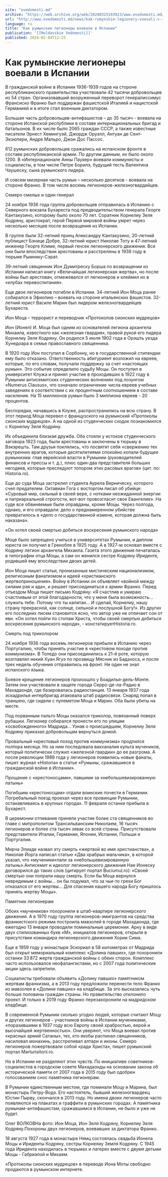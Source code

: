 ```yaml
---
site: "evedomosti.md"
archive: "https://web.archive.org/web/20240325193923/www.evedomosti.md/news/kak-rumynskie-legionery-voevali-v-ispanii%0A"
url: "http://www.evedomosti.md/news/kak-rumynskie-legionery-voevali-v-ispanii%0A"
language: ru
title: "Как румынские легионеры воевали в Испании"
publication: '[[Moldavskie Vedomosti]]'
published: 2024-02-04T12:25
---
```


# Как румынские легионеры воевали в Испании

В гражданской войне в Испании 1936-1939 годов на стороне республиканского правительства участвовали 42 тысячи добровольцев из 54 стран. Организовавший вооруженный переворот генералиссимус Франсиско Франко был поддержан фашистской Италией и нацистской Германией и в итоге стал военным диктатором.

Большая часть добровольцев-антифашистов – до 35 тысяч - воевала на стороне Испанской республики в составе интернациональных бригад и батальонов. В их числе было 2065 граждан СССР, а также известные писатели Эрнест Хемингуэй, Джордж Оруэлл, Антуан де Сент-Экзюпери, Андре Мальро, Джон Дос Пассос.

612 румынских добровольцев сражались на испанском фронте в составе республиканской армии. По другим данным, их было около 1200. В «Интернационале Анны Паукер» воевали коммунисты и социалисты, в том числе Петре Борилэ, будущий тесть Валентина Чаушеску, сына румынского лидера.

И совсем мизерная часть румын – несколько десятков - воевала на стороне Франко. В том числе восемь легионеров-железногвардейцев.

Семеро смелых и один генерал

24 ноября 1936 года группа добровольцев отправилась в Испанию с Северного вокзала Бухареста под предводительством генерала Георге Кантакузино, которому было около 70 лет. Соратник Корнелиу Зеля Кодряну, аристократ, герой Первой мировой войны умрет через несколько месяцев после возвращения из Испании.

В группе были 32-летний принц Александру Кантакузино, 20-летний публицист Бэнице Добре, 32-летний юрист Николае Тоту и 47-летний инженер Георге Климе, первый генсек легионерского движения. Все они были впоследствии арестованы и расстреляны в 1938 году в тюрьме Рымнику-Сэрат.

39-летний священник Ион Думитреску Борша по возвращении из Испании написал книгу «Величайшая легионерская жертва», но после войны был арестован, отмежевался от легионеров и клеймил их в «клубах перевоспитания».

Еще двое легионеров погибли в Испании. 34-летний Ион Моца ранее собирался в Эфиопию – воевать на стороне итальянских фашистов. 32-летний юрист Василе Марин был лидером железногвардейцев Бухареста.

Ион Моца – террорист и переводчик «Протоколов сионских мудрецов»

Ион (Ионел) И. Моца был одним из основателей легиона архангела Михаила, известного как «железная гвардия», правой рукой его лидера Корнелиу Зеля Кодряну. Он родился 5 июля 1902 года в Орэшть уезда Хунедоара в семье православного священника.

В 1920 году Ион поступил в Сорбонну, но в государственной стипендии ему было отказано. Ответственность абитуриент возложил на евреев, которые, по его словам, получали поддержку за счет «настоящих румын». Это событие определило судьбу Моцы. Он поступил в университет Клужа и принял участие в проходивших в 1922 году в Румынии антисемитских студенческих волнениях под лозунгом «Numerus Clausus», что означало ограничение числа евреев учебных заведениях в соответствии с их процентным соотношением в составе населения. На 15 миллионов румын было 3 миллиона евреев - 20 процентов.

Беспорядки, начавшись в Клуже, распространились на всю страну. В этот период Моца перевел с французского на румынский «Протоколы сионских мудрецов». А на одной из студенческих сходок познакомился с Корнелиу Зеля Кодряну.

Их объединила близкая дружба. Оба стояли у истоков студенческого заговора 1923 года, были арестованы и заключены в тюрьму в Вэкэрешть. Там друзья поклялись, что посвятят себя «свержению тех внутренних врагов, которые десятилетиями спокойно копали будущее румынизма: глав еврейской власти в Румынии (руководителей финансов и прессы и т. д.), плюс один-два представителя больших негодяев, которые преследуют топором этих расовых врагов» (цит. по: Historia.ro).

Еще до суда Моца застрелил студента Аурела Верническу, которого счел предателем. Октавиан Гога с восторгом писал об убийце: «Суровый мир, сильный в своей вере, с нотками неожиданной энергии и патриархальной строгости, вот-вот провозгласит свое Евангелие». На суде все обвиняемые были оправданы, кроме Моцы. Через полгода, однако, и его оправдали: дело о преднамеренном убийстве превратилось в «дело о государственной измене, которая должна быть наказана».

«Он хотел своей смертью добиться воскресения румынского народа»

Моце было запрещено учиться в университетах Румынии, и диплом юриста он получил в Гренобле в 1925 году. А в 1927-м основал вместе с Кодряну легион архангела Михаила. Газета этого движения печаталась в типографии отца Моцы, а сам он женился сестре Кодряну Ириденте, родившей ему впоследствии двоих детей.

Ион Моца пишет статьи, пронизанные мистическим национализмом, религиозным фанатизмом и идеей «христианского жертвоприношения». Войну в Испании он объявляет «войной между силами рая и ада», и решает присоединиться к армии Франко. Перед отъездом Моца пишет письмо Кодряну: «Я счастлив и умираю счастливым от этой благодарности, что у меня была возможность… служить тебе. Потому что ты капитан… И сделай, Корнелиу, нашу страну прекрасной, как солнце, сильной и послушной Богу!». Из других его последних писем становится ясно, что автор уже не отличает сон от яви. «Он хотел пойти по стопам Христа, чтобы своей смертью добиться воскресения румынского народа», - констатируетHistoria.ro.

Смерть под триколором

24 ноября 1936 года восемь легионеров прибыли в Испанию через Португалию, чтобы принять участие в «крестовом походе против коммунизма». В Толедо они присоединились к 21-й роте, которую возглавлял некий Хуан Ягуэ по прозвищу Мясник из Бадахоса, и после трех недель обучения отправились на фронт. Ни один не знал испанского языка.

Боевое крещение легионеров произошло у Боадилья-дель-Монте. Затем они участвовали в защите города Серро-де-ла-Радио в Махадаонде, где базировалась радиостанция. 13 января 1937 года эскадрилья интербригад атаковала штаб радиосвязи. Снаряд попал в траншею, где сидели с пулеметом Моца и Марин. Оба были убиты на месте.

Под порванным пальто Моцы оказался триколор, повязанный поверх рубашки. Легионер собирался пронести его по улицам «освобожденного» Мадрида… Узнав о происшедшем, Корнелиу Зеля Кодряну приказал добровольцам вернуться домой.

Провальный «крестовый поход против коммунизма» продлился полтора месяца. Но за ним последовала вакханалия культа мучеников, который политически служил «железной гвардии» до ее разгрома. А после революции 1989 года у легионеров появились новые фанаты, пишет журнал «Historia» в статье «Румыны, сражавшиеся в гражданской войне в Испании».

Прощание с «крестоносцами», павшими за «небольшевизированную латынь»

Погибшим «крестоносцам» отдали воинские почести в Германии. Погребальный поезд проехал через все провинции Румынии, останавливаясь в крупных городах. 11 февраля останки прибыла в Бухарест.

В церемонии отпевания приняли участие более ста священников во главе с митрополитом Трансильванским Николаем, 16 тысяч легионеров и более ста тысяч зевак со всей страны. Присутствовали представители Италии, Германии, Японии, Испании, Польши и Португалии.

Мирча Элиаде назвал эту смерть «жертвой во имя христианства», а Николае Йорга написал статью «Два храбрых мальчика», в которой указал, что «мученики»пали за «небольшевизированную латынь».Антисемит и идеолог легионерского движения Нае Ионеску договорился до таких слов (цитирует портал Buciumul.ro): «Своей смертью они попрали нашу смерть. Если бы Моца вернулся невредимым с войны… он бы подумал, что за чьи-то грехи Бог отказался от его жертвы… Для спасения нашего народа Богу пришлось принять жертву Моцы».

Памятник легионерам

Обоих «мучеников» похоронили в штаб-квартире легионерского движения. А в 1970 году группа легионеров-эмигрантов на средства франкистского режима построила мавзолей в городе Махадаонда, где ежегодно 13 января проводили поминальные церемонии. Арку в виде двух стилизованных букв «М», инициалов легионеров, открыли в присутствии командира легионерского движения Хории Сима.

Еще в 1959 году у монастыря Эскориал в 58 километрах от Мадрида был открыт мемориальный комплекс «Долина павших», где похоронили останки 33 872 жертв гражданской войны с обеих сторон. Комплекс часто использовался неофалангистами, но с 2007 года политические акции здесь запретили.

Социалисты требовали объявить «Долину павших» памятником жертвам франкизма, а в 2013 году предложили перенести тело Франко из мавзолея в «Долине павших» на кладбище. За это высказались чуть больше половины граждан страны. Но правительство отклонило проект. И только в 2019 году Франко перезахоронили на мадридском кладбище.

В современной Румынии сколько угодно людей, которые считают Моцу и других легионеров - участников войны в Испании мучениками, «поразившими в 1937 году всю Европу своей храбростью, верой и высочайшей жертвенностью». Они уверяют, что Моца воевал против «красных армий Сатаны», тех, кто якобы распинал священников, насиловал монахинь, расстреливал алтари и иконы. Семеро легионеров пожертвовали собой «ради Христа», пишет румынский портал Мarturisitorii.ro.

Но в Испании не разделяют этих чувств. По инициативе советников-социалистов в городском совете Махадаонды на основании закона об исторической памяти от 2007 года в 2015 году был одобрен голосованием снос памятника легионерам.

В Румынии единственным местом, где поминали Моцу и Марина, был монастырь Петру-Водэ. Его настоятель, бывший железногвардеец Юстин Пырву, скончался в 2013 году. Но имена двоих легионеров часто появляются на плакатах и ​​граффити в румынских городах. А памятника румынам-антифашистам, сражавшимся в Испании, не было и уже не будет.

Олег ВОЛКОВНа фото: Ион Моца, Ион Зеля Кодряну, Корнелиу Зеля Кодряну.Похороны двух легионеров, воевавших за диктатора Франко.

18 августа 1927 года в монастыре Нямц состоялась свадьба Ионела Моцы и Ириденты Кодряну, сестры Корнелиу Земля Кодряну. С 1945 года Иридента находилась в тюрьмах и лагерях вместе с двумя детьми Моцы - Габриэлой и Михаем.

«Протоколы сионских мудрецов» в переводе Иона Моты свободно продаются в румынском интернете.